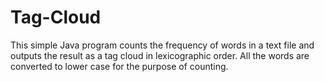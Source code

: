 # Tag-Cloud
This simple Java program counts the frequency of words in a text file and outputs the result as a tag cloud in lexicographic order. All the words are converted to lower case for the purpose of counting.
